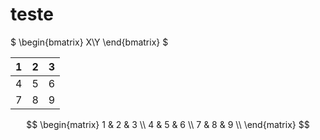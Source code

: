 # teste

$
  \begin{bmatrix}
    X\\Y
  \end{bmatrix}
$

| 1   | 2   | 3   |
| --- | --- | --- |
| 4   | 5   | 6   |
| 7   | 8   | 9   |

$$
    \begin{matrix}
        1 & 2 & 3 \\
        4 & 5 & 6 \\
        7 & 8 & 9 \\
    \end{matrix}
$$
